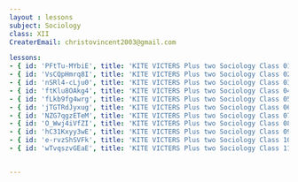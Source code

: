 ```yaml
--- 
layout : lessons 
subject: Sociology
class: XII
CreaterEmail: christovincent2003@gmail.com

lessons:
- { id: 'PFtTu-MYbiE', title: 'KITE VICTERS Plus two Sociology Class 01(First Bell-ഫസ്റ്റ് ബെല്‍)' }
- { id: 'VsCQpHmrq8I', title: 'KITE VICTERS Plus two Sociology Class 02(First Bell-ഫസ്റ്റ് ബെല്‍)' }
- { id: 'nSRl4-cLju0', title: 'KITE VICTERS Plus two Sociology Class 03(First Bell-ഫസ്റ്റ് ബെല്‍)' }
- { id: 'ftKlu8OAkg4', title: 'KITE VICTERS Plus two Sociology Class 04(First Bell-ഫസ്റ്റ് ബെല്‍)' }
- { id: 'fLkb9fg4wrg', title: 'KITE VICTERS Plus two Sociology Class 05(First Bell-ഫസ്റ്റ് ബെല്‍)' }
- { id: 'jTGTRdJyxug', title: 'KITE VICTERS Plus two Sociology Class 06(First Bell-ഫസ്റ്റ് ബെല്‍)' }
- { id: 'NZG7qgzETeM', title: 'KITE VICTERS Plus two Sociology Class 07(First Bell-ഫസ്റ്റ് ബെല്‍)' }
- { id: 'O_Wwj4iVfZI', title: 'KITE VICTERS Plus two Sociology Class 08(First Bell-ഫസ്റ്റ് ബെല്‍)' }
- { id: 'hC31Kxyy3wE', title: 'KITE VICTERS Plus two Sociology Class 09(First Bell-ഫസ്റ്റ് ബെല്‍)' }
- { id: 'e-rvzShSVFk', title: 'KITE VICTERS Plus two Sociology Class 10(First Bell-ഫസ്റ്റ് ബെല്‍)' }
- { id: 'wTvqszvGEaE', title: 'KITE VICTERS Plus two Sociology Class 11(First Bell-ഫസ്റ്റ് ബെല്‍)' }


---
```

